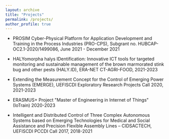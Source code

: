 ```yaml
---
layout: archive
title: "Projects"
permalink: /projects/
author_profile: true
---
```


* PROSIM Cyber-Physical Platform for Application Development and Training in the Process Industries (PRO-CPS), Subgrant no. HUBCAP- OC2.1-2020/1499086, June 2021 - December 2021

* HALYomorpha halys IDentification: Innovative ICT tools for targeted monitoring and sustainable management of the brown marmorated stink bug and other pests (HALY.ID), ERA-NET CT-AGRI-FOOD, 2021-2023

* Extending the Measurement Concept for the Control of Emerging Power Systems (EMERGE), UEFISCDI Exploratory Research Projects Call 2020, 2021-2023

* ERASMUS+ Project "Master of Engineering in Internet of Things" (IoTrain) 2020-2023

* Intelligent and Distributed Control of Three Complex Autonomous Systems based on Emerging Technologies for Medical and Social Assistance and Precision Flexible Assembly Lines – CIDSACTECH, UEFISCDI PCCDI Call 2017, 2018-2021